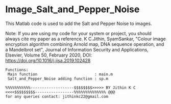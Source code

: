 # Image_Salt_and_Pepper_Noise

This Matlab code is used to add the Salt and Pepper Noise to images.

Note: If you are using my code for your system or project, you should always cite my paper as a reference. K C.Jithin, SyamSankar, "Colour image encryption algorithm combining Arnold map, DNA sequence operation, and a Mandelbrot set", Journal of Information Security and Applications, Elsevier, Volume 50, February 2020, DOI: https://doi.org/10.1016/j.jisa.2019.102428

    Functions:
     Main function                         : main.m
     Salt_and_Pepper_Noise adding function : sp.m
    
    %%%%%%%%%%%-------------------$$$$$$$$>>>>> BY Jithin K C <<<<$$$$$$$$$-----------------%%%%%%%%%%%%%% @@@ 
    for any queries contact: jithinkc22@gmail.com
